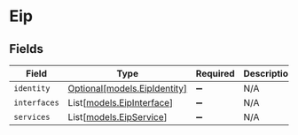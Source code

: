 # Eip


## Fields

| Field                                                    | Type                                                     | Required                                                 | Description                                              |
| -------------------------------------------------------- | -------------------------------------------------------- | -------------------------------------------------------- | -------------------------------------------------------- |
| `identity`                                               | [Optional[models.EipIdentity]](../models/eipidentity.md) | :heavy_minus_sign:                                       | N/A                                                      |
| `interfaces`                                             | List[[models.EipInterface](../models/eipinterface.md)]   | :heavy_minus_sign:                                       | N/A                                                      |
| `services`                                               | List[[models.EipService](../models/eipservice.md)]       | :heavy_minus_sign:                                       | N/A                                                      |